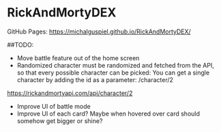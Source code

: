 # RickAndMortyDEX

GitHub Pages: https://michalguspiel.github.io/RickAndMortyDEX/


##TODO:

- Move battle feature out of the home screen
- Randomized character must be randomized and fetched from the API, so that every possible character can be picked:
You can get a single character by adding the id as a parameter: /character/2

https://rickandmortyapi.com/api/character/2
- Improve UI of battle mode
- Improve UI of each card? Maybe when hovered over card should somehow get bigger or shine?